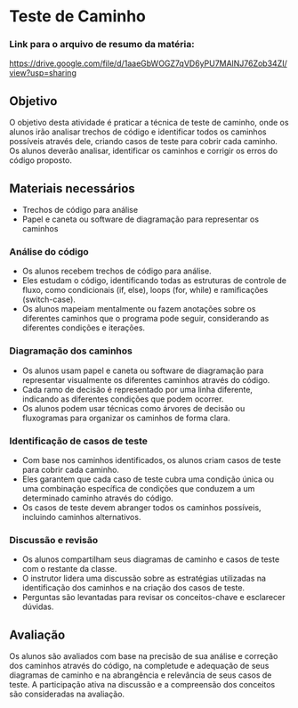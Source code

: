 # Teste de Caminho

### Link para o arquivo de resumo da matéria:
https://drive.google.com/file/d/1aaeGbWOGZ7qVD6yPU7MAlNJ76Zob34ZI/view?usp=sharing

## Objetivo

O objetivo desta atividade é praticar a técnica de teste de caminho, onde os alunos irão analisar trechos de código e identificar todos os caminhos possíveis através dele, criando casos de teste para cobrir cada caminho.
Os alunos deverão analisar, identificar os caminhos e corrigir os erros do código proposto.

## Materiais necessários

- Trechos de código para análise
- Papel e caneta ou software de diagramação para representar os caminhos

### Análise do código

- Os alunos recebem trechos de código para análise.
- Eles estudam o código, identificando todas as estruturas de controle de fluxo, como condicionais (if, else), loops (for, while) e ramificações (switch-case).
- Os alunos mapeiam mentalmente ou fazem anotações sobre os diferentes caminhos que o programa pode seguir, considerando as diferentes condições e iterações.

### Diagramação dos caminhos

- Os alunos usam papel e caneta ou software de diagramação para representar visualmente os diferentes caminhos através do código.
- Cada ramo de decisão é representado por uma linha diferente, indicando as diferentes condições que podem ocorrer.
- Os alunos podem usar técnicas como árvores de decisão ou fluxogramas para organizar os caminhos de forma clara.

### Identificação de casos de teste

- Com base nos caminhos identificados, os alunos criam casos de teste para cobrir cada caminho.
- Eles garantem que cada caso de teste cubra uma condição única ou uma combinação específica de condições que conduzem a um determinado caminho através do código.
- Os casos de teste devem abranger todos os caminhos possíveis, incluindo caminhos alternativos.

### Discussão e revisão

- Os alunos compartilham seus diagramas de caminho e casos de teste com o restante da classe.
- O instrutor lidera uma discussão sobre as estratégias utilizadas na identificação dos caminhos e na criação dos casos de teste.
- Perguntas são levantadas para revisar os conceitos-chave e esclarecer dúvidas.

## Avaliação

Os alunos são avaliados com base na precisão de sua análise e correção dos caminhos através do código, na completude e adequação de seus diagramas de caminho e na abrangência e relevância de seus casos de teste. A participação ativa na discussão e a compreensão dos conceitos são consideradas na avaliação.
